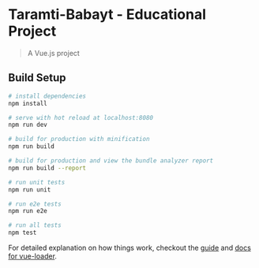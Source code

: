 # Taramti-Babayt - Educational Project

> A Vue.js project

## Build Setup

``` bash
# install dependencies
npm install

# serve with hot reload at localhost:8080
npm run dev

# build for production with minification
npm run build

# build for production and view the bundle analyzer report
npm run build --report

# run unit tests
npm run unit

# run e2e tests
npm run e2e

# run all tests
npm test
```
<!--Ran Was here-->


<!--golan-->
For detailed explanation on how things work, checkout the [guide](http://vuejs-templates.github.io/webpack/) and [docs for vue-loader](http://vuejs.github.io/vue-loader).
